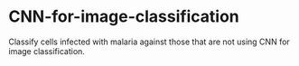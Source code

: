 # CNN-for-image-classification
Classify cells infected with malaria against those that are not using CNN for image classification.
